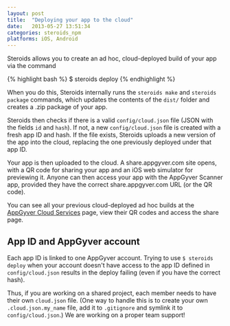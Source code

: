 ```yaml
---
layout: post
title:  "Deploying your app to the cloud"
date:   2013-05-27 13:51:34
categories: steroids_npm
platforms: iOS, Android
---
```


Steroids allows you to create an ad hoc, cloud-deployed build of your app via the command

{% highlight bash %}
$ steroids deploy
{% endhighlight %}

When you do this, Steroids internally runs the `steroids make` and `steroids package` commands, which updates the contents of the `dist/` folder and creates a .zip package of your app. 

Steroids then checks if there is a valid `config/cloud.json` file (JSON with the fields `id` and `hash`). If not, a new `config/cloud.json` file is created with a fresh app ID and hash. If the file exists, Steroids uploads a new version of the app into the cloud, replacing the one previously deployed under that app ID.

Your app is then uploaded to the cloud. A share.appgyver.com site opens, with a QR code for sharing your app and an iOS web simulator for previewing it. Anyone can then access your app with the AppGyver Scanner app, provided they have the correct share.appgyver.com URL (or the QR code).

You can see all your previous cloud-deployed ad hoc builds at the [AppGyver Cloud Services][cloud-services] page, view their QR codes and access the share page.

## App ID and AppGyver account

Each app ID is linked to one AppGyver account. Trying to use `$ steroids deploy` when your account doesn't have access to the app ID defined in `config/cloud.json` results in the deploy failing (even if you have the correct hash). 

Thus, if you are working on a shared project, each member needs to have their own `cloud.json` file. (One way to handle this is to create your own `.cloud.json.my_name` file, add it to `.gitignore` and symlink it to `config/cloud.json`.) We are working on a proper team support!

[cloud-services]: http://cloud.appggyver.com
